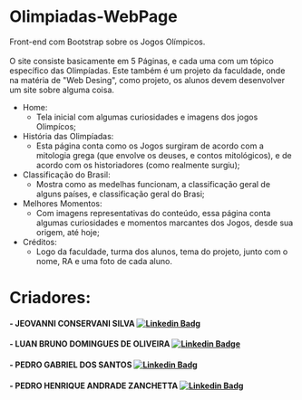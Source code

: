 # Olimpiadas-WebPage
Front-end com Bootstrap sobre os Jogos Olímpicos. <br><br>
O site consiste basicamente em 5 Páginas, e cada uma com um tópico específico das Olimpíadas. Este também é um projeto da faculdade, onde na matéria de "Web Desing", como projeto, os alunos devem desenvolver um site sobre alguma coisa.
* Home:
  * Tela inicial com algumas curiosidades e imagens dos jogos Olimpícos;
* História das Olimpíadas: 
  * Esta página conta como os Jogos surgiram de acordo com a mitologia grega (que envolve os deuses, e contos mitológicos), e de acordo com os historiadores (como realmente surgiu);
* Classificação do Brasil: 
  * Mostra como as medelhas funcionam, a classificação geral de alguns países, e classificação geral do Brasi;
* Melhores Momentos:
  * Com imagens representativas do conteúdo, essa página conta algumas curiosidades e momentos marcantes dos Jogos, desde sua origem, até hoje;  
* Créditos:
  * Logo da faculdade, turma dos alunos, tema do projeto, junto com o nome, RA e uma foto de cada aluno.

# **Criadores:**
#### - JEOVANNI CONSERVANI SILVA         [![Linkedin Badg](https://img.shields.io/badge/-LinkedIn-blue?style=flat-square&logo=Linkedin&logoColor=white&link=)]()
#### - LUAN BRUNO DOMINGUES DE OLIVEIRA  [![Linkedin Badge](https://img.shields.io/badge/-LinkedIn-blue?style=flat-square&logo=Linkedin&logoColor=white&link=https://www.linkedin.com/in/luan-bruno-2004031bb/)](https://www.linkedin.com/in/luan-bruno-2004031bb/)
#### - PEDRO GABRIEL DOS SANTOS          [![Linkedin Badg](https://img.shields.io/badge/-LinkedIn-blue?style=flat-square&logo=Linkedin&logoColor=white&link=)]()
#### - PEDRO HENRIQUE ANDRADE ZANCHETTA  [![Linkedin Badg](https://img.shields.io/badge/-LinkedIn-blue?style=flat-square&logo=Linkedin&logoColor=white&link=)]()
